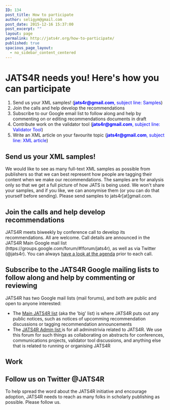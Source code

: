 ```yaml
---
ID: 134
post_title: How to participate
author: seligym@gmail.com
post_date: 2015-12-16 15:37:00
post_excerpt: ""
layout: page
permalink: http://jats4r.org/how-to-participate/
published: true
spacious_page_layout:
  - no_sidebar_content_centered
---
```

<h1>JATS4R needs you! Here's how you can participate</h1>
<ol class="quick-list">
	<li>Send us your XML samples! (<span style="color: #0000ff;"><strong>jats4r@gmail.com</strong>, subject line: Samples</span>)</li>
	<li>Join the calls and help develop the recommendations</li>
	<li>Subscribe to our Google email list to follow along and help by commenting on or editing recommendations documents in draft</li>
	<li>Contribute work on the validator tool (<span style="color: #0000ff;"><strong>jats4r@gmail.com</strong>, subject line: Validator Tool</span>)</li>
	<li>Write an XML article on your favourite topic (<span style="color: #0000ff;"><strong>jats4r@gmail.com</strong>, subject line: XML article</span>)</li>
</ol>
<h2>Send us your XML samples!</h2>
We would like to see as many full-text XML samples as possible from publishers so that we can best represent how people are tagging their content when we make our recommendations. The samples are for analysis only so that we get a full picture of how JATS is being used. We won't share your samples, and if you like, we can anonymise them (or you can do that yourself before sending). Please send samples to jats4r[at]gmail.com.
<h2>Join the calls and help develop recommendations</h2>
JATS4R meets biweekly by conference call to develop its recommendations. All are welcome. Call details are announced in the JATS4R Main Google mail list (https://groups.google.com/forum/#!forum/jats4r), as well as via Twitter (@jats4r). You can always <a href="https://docs.google.com/document/d/134cXv6KY0Py0E0KsgEL1ExvkkcWfEa3wKsMmV353T38/edit" target="_blank">have a look at the agenda</a> prior to each call.
<h2>Subscribe to the JATS4R Google mailing lists to follow along and help by commenting or reviewing</h2>
JATS4R has two Google mail lists (mail forums), and both are public and open to anyone interested:
<ul>
	<li>The <a href="https://groups.google.com/forum/#!forum/jats4r">Main JATS4R list</a> (aka the 'big' list) is where JATS4R puts out any public notices, such as notices of upcomming recommendation discussions or tagging recommendation announcements</li>
	<li>The <a href="https://groups.google.com/forum/#!forum/jats4r-admin">JATS4R Admin list </a>is for all adminstrivia related to JATS4R. We use this forum for such things as collaborating on abstracts for conferences, communications projects, validator tool discussions, and anything else that is related to running or organising JATS4R</li>
</ul>
<h2></h2>
<h2>Work</h2>
<h2></h2>
<h2>Follow us on Twitter @JATS4R</h2>
To help spread the word about the JATS4R initiative and encourage adoption, JATS4R needs to reach as many folks in scholarly publishing as possible. Please follow us.